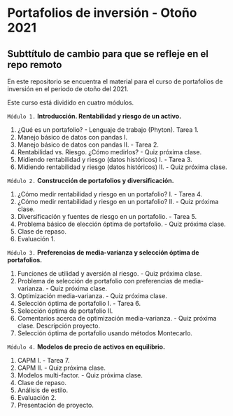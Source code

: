 # Portafolios de inversión - Otoño 2021

## Subttítulo de cambio para que se refleje en el repo remoto

En este repositorio se encuentra el material para el curso de portafolios de inversión en el periodo de otoño del 2021.

Este curso está dividido en cuatro módulos. 

`Módulo 1.` **Introducción. Rentabilidad y riesgo de un activo.**
   1. ¿Qué es un portafolio?
    - Lenguaje de trabajo (Phyton). Tarea 1.
   2. Manejo básico de datos con pandas I.
   3. Manejo básico de datos con pandas II.
    - Tarea 2.
   4. Rentabilidad vs. Riesgo. ¿Cómo medirlos?
    - Quiz próxima clase.
   5. Midiendo rentabilidad y riesgo (datos históricos) I. 
    - Tarea 3.
   6. Midiendo rentabilidad y riesgo (datos históricos) II.
    - Quiz próxima clase.

`Módulo 2.` **Construcción de portafolios y diversificación.**
   1. ¿Cómo medir rentabilidad y riesgo en un portafolio? I.
    - Tarea 4.
   2. ¿Cómo medir rentabilidad y riesgo en un portafolio? II.
    - Quiz próxima clase.
   3. Diversificación y fuentes de riesgo en un portafolio.
    - Tarea 5.
   4. Problema básico de elección óptima de portafolio.
    - Quiz próxima clase.
   5. Clase de repaso.
   6. Evaluación 1.
   
`Módulo 3.` **Preferencias de media-varianza y selección óptima de portafolios.**
   1. Funciones de utilidad y aversión al riesgo.
    - Quiz próxima clase.
   2. Problema de selección de portafolio con preferencias de media-varianza.
    - Quiz próxima clase.
   3. Optimización media-varianza.
    - Quiz próxima clase.
   4. Selección óptima de portafolio I.
    - Tarea 6.
   5. Selección óptima de portafolio II.
   6. Comentarios acerca de optimización media-varianza.
    - Quiz próxima clase. Descripción proyecto.
   7. Selección óptima de portafolio usando métodos Montecarlo.
    
`Módulo 4.` **Modelos de precio de activos en equilibrio.**
   1. CAPM I.
    - Tarea 7.
   2. CAPM II.
    - Quiz próxima clase.
   3. Modelos multi-factor.
    - Quiz próxima clase.
   4. Clase de repaso.
   5. Análisis de estilo.
   6. Evaluación 2.
   7. Presentación de proyecto.
